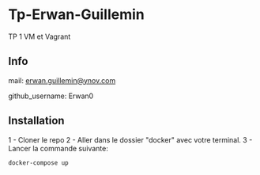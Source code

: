 # Tp-Erwan-Guillemin
TP 1 VM et Vagrant

## Info
mail: erwan.guillemin@ynov.com

github_username: Erwan0


## Installation

1 - Cloner le repo
2 - Aller dans le dossier "docker" avec votre terminal.
3 - Lancer la commande suivante:
```
docker-compose up
```
